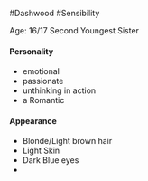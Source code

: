 #Dashwood #Sensibility 

Age: 16/17
Second Youngest Sister
#### Personality
- emotional
- passionate
- unthinking in action
- a Romantic


#### Appearance
- Blonde/Light brown hair
- Light Skin
- Dark Blue eyes
- 